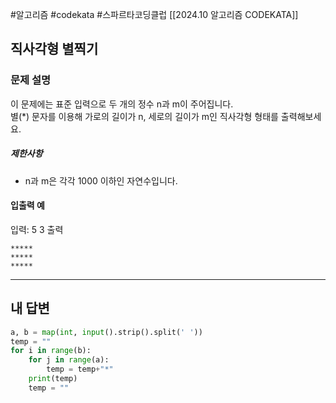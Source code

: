 #알고리즘 #codekata #스파르타코딩클럽 [[2024.10 알고리즘 CODEKATA]]

## 직사각형 별찍기

### 문제 설명

이 문제에는 표준 입력으로 두 개의 정수 n과 m이 주어집니다.  
별(\*) 문자를 이용해 가로의 길이가 n, 세로의 길이가 m인 직사각형 형태를 출력해보세요.
##### 제한사항
- n과 m은 각각 1000 이하인 자연수입니다.
#### 입출력 예

입력: 5 3
출력
```
*****
*****
*****
```

---

## 내 답변

```python
a, b = map(int, input().strip().split(' '))
temp = ""
for i in range(b):
    for j in range(a):
        temp = temp+"*"
    print(temp)
    temp = ""
```
 